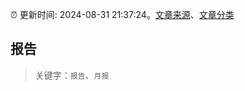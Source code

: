 :alarm_clock: 更新时间: 2024-08-31 21:37:24。[文章来源](/README.md)、[文章分类](/TAGS.md)

## 报告


> 关键字：`报告`、`月报`



